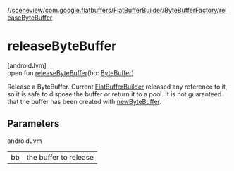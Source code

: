 //[sceneview](../../../../index.md)/[com.google.flatbuffers](../../index.md)/[FlatBufferBuilder](../index.md)/[ByteBufferFactory](index.md)/[releaseByteBuffer](release-byte-buffer.md)

# releaseByteBuffer

[androidJvm]\
open fun [releaseByteBuffer](release-byte-buffer.md)(bb: [ByteBuffer](https://developer.android.com/reference/kotlin/java/nio/ByteBuffer.html))

Release a ByteBuffer. Current [FlatBufferBuilder](../index.md) released any reference to it, so it is safe to dispose the buffer or return it to a pool. It is not guaranteed that the buffer has been created with [newByteBuffer](new-byte-buffer.md).

## Parameters

androidJvm

| | |
|---|---|
| bb | the buffer to release |
